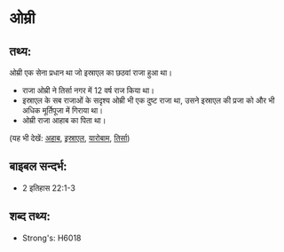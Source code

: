 # ओम्री #

## तथ्य: ##

ओम्री एक सेना प्रधान था जो इस्राएल का छठवां राजा हुआ था।

* राजा ओम्री ने तिर्सा नगर में 12 वर्ष राज किया था। 
* इस्राएल के सब राजाओं के सदृश्य ओम्री भी एक दुष्ट राजा था, उसने इस्राएल की प्रजा को और भी अधिक मूर्तिपूजा में गिराया था।
* ओम्री राजा आहाब का पिता था।

(यह भी देखें: [अहाब](../ahab.md), [इस्राएल](../israel.md), [यारोबाम](../jeroboam.md), [तिर्सा](../tirzah.md))

## बाइबल सन्दर्भ: ##

* 2 इतिहास 22:1-3

## शब्द तथ्य: ##

* Strong's: H6018
